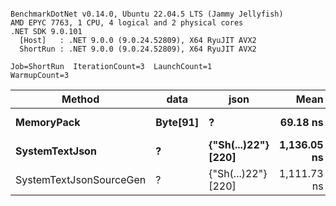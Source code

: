 ```

BenchmarkDotNet v0.14.0, Ubuntu 22.04.5 LTS (Jammy Jellyfish)
AMD EPYC 7763, 1 CPU, 4 logical and 2 physical cores
.NET SDK 9.0.101
  [Host]   : .NET 9.0.0 (9.0.24.52809), X64 RyuJIT AVX2
  ShortRun : .NET 9.0.0 (9.0.24.52809), X64 RyuJIT AVX2

Job=ShortRun  IterationCount=3  LaunchCount=1  
WarmupCount=3  

```
| Method                  | data     | json                | Mean        | Error      | StdDev    | Min         | Max         | Gen0   | Allocated |
|------------------------ |--------- |-------------------- |------------:|-----------:|----------:|------------:|------------:|-------:|----------:|
| **MemoryPack**              | **Byte[91]** | **?**                   |    **69.18 ns** |   **3.029 ns** |  **0.166 ns** |    **69.01 ns** |    **69.34 ns** | **0.0019** |     **168 B** |
| **SystemTextJson**          | **?**        | **{&quot;Sh(...)22&quot;} [220]** | **1,136.05 ns** |  **41.147 ns** |  **2.255 ns** | **1,134.51 ns** | **1,138.64 ns** | **0.0019** |     **168 B** |
| SystemTextJsonSourceGen | ?        | {&quot;Sh(...)22&quot;} [220] | 1,111.73 ns | 201.675 ns | 11.054 ns | 1,099.06 ns | 1,119.44 ns | 0.0019 |     168 B |
